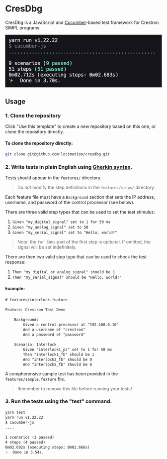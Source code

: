 # CresDbg

CresDbg is a JavaScript and [Cucumber](https://cucumber.io/)-based test framework for Crestron SIMPL programs.

<img src="screenshot.png" />

## Usage

### 1. Clone the repository

Click "Use this template" to create a new repository based on this one, or clone the repository directly.

#### To clone the repository directly:

```bash
git clone git@github.com:locimation/cresdbg.git
```

### 2. Write tests in plain English using [Gherkin syntax](https://cucumber.io/docs/gherkin/reference).

Tests should appear in the `features/` directory.

> Do not modify the step definitions in the `features/steps/` directory.

Each feature file must have a `Background` section that sets the IP address, username, and password of the control processor (see below).

There are three valid step types that can be used to set the test stimulus:

1. `Given "my_digital_signal" set to 1 for 50 ms`
3. `Given "my_analog_signal" set to 50`
3. `Given "my_serial_signal" set to "Hello, world!"`

> Note: the `for 50ms` part of the first step is optional. If omitted, the signal will be set indefinitely.

There are then two valid step type that can be used to check the test response:

1. `Then "my_digital_or_analog_signal" should be 1`
2. `Then "my_serial_signal" should be "Hello, world!"`

#### Example:

```gherkin
# features/interlock.feature

Feature: Crestron Test Demo

    Background:
        Given a control processor at "192.168.0.10"
        And a username of "crestron"
        And a password of "password"

    Scenario: Interlock
        Given "interlock1_ps" set to 1 for 50 ms
        Then "interlock1_fb" should be 1
        And "interlock2_fb" should be 0
        And "interlock2_fb" should be 0

```

A compherensive sample test has been provided in the `features/sample.feature` file.

> Remember to remove this file before running your tests!

### 3. Run the tests using the "test" command.

```
yarn test
yarn run v1.22.22
$ cucumber-js
....

1 scenarios (1 passed)
4 steps (4 passed)
0m02.692s (executing steps: 0m02.666s)
✨  Done in 3.54s.
